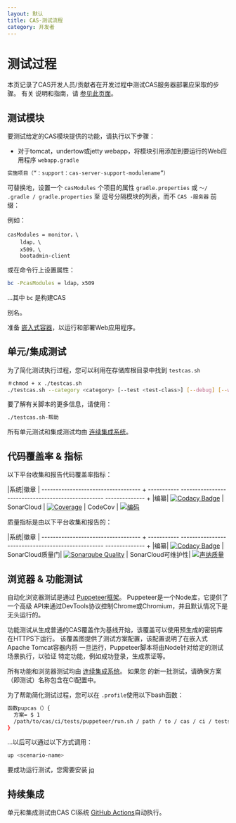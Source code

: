 ```yaml
---
layout: 默认
title: CAS-测试流程
category: 开发者
---
```


# 测试过程

本页记录了CAS开发人员/贡献者在开发过程中测试CAS服务器部署应采取的步骤。 有关 说明和指南，请 [参见此页面](Build-Process.html)。

## 测试模块

要测试给定的CAS模块提供的功能，请执行以下步骤：

- 对于tomcat，undertow或jetty webapp，将模块引用添加到要运行的Web应用程序 `webapp.gradle`

```gradle
实施项目（“：support：cas-server-support-modulename”）
```

可替换地，设置一个 `casModules` 个项目的属性 `gradle.properties` 或 `〜/ .gradle / gradle.properties` 至 逗号分隔模块的列表，而不 `CAS -服务器` 前缀：

例如：

```properties
casModules = monitor，\
    ldap，\
    x509，\
    bootadmin-client
```

或在命令行上设置属性：

```bash
bc -PcasModules = ldap，x509
```

...其中 `bc` 是构建CAS</a>

别名。</p> 

准备 [嵌入式容器](Build-Process.html#embedded-containers)，以运行和部署Web应用程序。



## 单元/集成测试

为了简化测试执行过程，您可以利用在存储库根目录中找到 `testcas.sh`



```bash
＃chmod + x ./testcas.sh
./testcas.sh --category <category> [--test <test-class>] [--debug] [--with-coverage]
```


要了解有关脚本的更多信息，请使用：



```bash
./testcas.sh-帮助
```


所有单元测试和集成测试均由 [连续集成系统](Test-Process.html#continuous-integration)。



## 代码覆盖率 & 指标

以下平台收集和报告代码覆盖率指标：

|系统|徽章 | ----------------------------------- + ----------- -------------------------------------------------- -------------- + |编纂| [![Codacy Badge](https://app.codacy.com/project/badge/Coverage/29973e19266547dab7ab73f1a511c826)](https://www.codacy.com/gh/apereo/cas/dashboard?utm_source=github.com&utm_medium=referral&utm_content=apereo/cas&utm_campaign=Badge_Coverage) | SonarCloud | [![Coverage](https://sonarcloud.io/api/project_badges/measure?project=org.apereo.cas%3Acas-server&metric=coverage)](https://sonarcloud.io/dashboard?id=org.apereo.cas%3Acas-server) | CodeCov | [![编码](https://codecov.io/gh/apereo/cas/branch/master/graph/badge.svg)](https://codecov.io/gh/apereo/cas)

质量指标是由以下平台收集和报告的：

|系统|徽章 | ----------------------------------- + ----------- -------------------------------------------------- -------------- + |编纂| [![Codacy Badge](https://app.codacy.com/project/badge/Grade/29973e19266547dab7ab73f1a511c826)](https://www.codacy.com/gh/apereo/cas/dashboard?utm_source=github.com&utm_medium=referral&utm_content=apereo/cas&utm_campaign=Badge_Grade) | SonarCloud质量门| [![Sonarqube Quality](https://sonarcloud.io/api/project_badges/measure?project=org.apereo.cas%3Acas-server&metric=alert_status)](https://sonarcloud.io/dashboard?id=org.apereo.cas%3Acas-server) | SonarCloud可维护性| [![声纳质量](https://sonarcloud.io/api/project_badges/measure?project=org.apereo.cas%3Acas-server&metric=sqale_rating)](https://sonarcloud.io/dashboard?id=org.apereo.cas%3Acas-server) 



## 浏览器 & 功能测试

自动化浏览器测试是通过 [Puppeteer框架](https://pptr.dev/)。 Puppeteer是一个Node库，它提供了一个高级 API来通过DevTools协议控制Chrome或Chromium，并且默认情况下是无头运行的。

功能测试从生成普通的CAS覆盖作为基线开始，该覆盖可以使用预生成的密钥库在HTTPS下运行。 该覆盖图提供了测试方案配置，该配置说明了在嵌入式Apache Tomcat容器内将 一旦运行，Puppeteer脚本将由Node针对给定的测试场景执行，以验证 特定功能，例如成功登录，生成票证等。

所有功能和浏览器测试均由 [连续集成系统](Test-Process.html#continuous-integration)。 如果您 的新一批测试，请确保方案（即测试）名称包含在CI配置中。

为了帮助简化测试过程，您可以在 `.profile`使用以下bash函数：



```bash
函数pupcas（）{
  方案= $ 1
  /path/to/cas/ci/tests/puppeteer/run.sh / path / to / cas / ci / tests / puppeteer / scenarios /“${scenario}”
}
```


...以后可以通过以下方式调用：



```bash
up <scenario-name>
```


要成功运行测试，您需要安装 [jq](https://stedolan.github.io/jq/)



## 持续集成

单元和集成测试由CAS CI系统 [GitHub Actions](https://github.com/apereo/cas/actions)自动执行。
